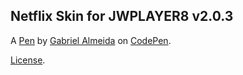 Netflix Skin for JWPLAYER8 v2.0.3
---------------------------------


A [Pen](https://codepen.io/Foilz/pen/QRKbZG) by [Gabriel Almeida](https://codepen.io/Foilz) on [CodePen](https://codepen.io).

[License](https://codepen.io/license/pen/QRKbZG).